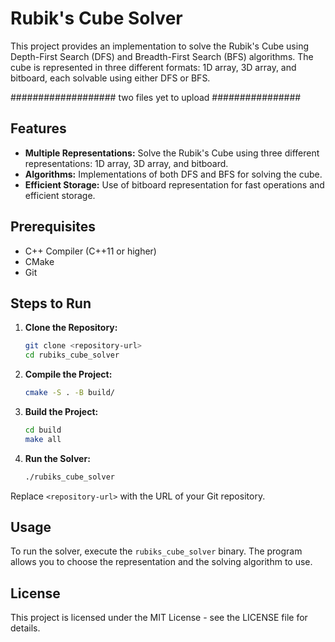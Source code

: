 # Rubik's Cube Solver

This project provides an implementation to solve the Rubik's Cube using Depth-First Search (DFS) and Breadth-First Search (BFS) algorithms. The cube is represented in three different formats: 1D array, 3D array, and bitboard, each solvable using either DFS or BFS.

################### two files yet to upload ################

## Features
- **Multiple Representations:** Solve the Rubik's Cube using three different representations: 1D array, 3D array, and bitboard.
- **Algorithms:** Implementations of both DFS and BFS for solving the cube.
- **Efficient Storage:** Use of bitboard representation for fast operations and efficient storage.

## Prerequisites
- C++ Compiler (C++11 or higher)
- CMake
- Git

## Steps to Run

1. **Clone the Repository:**
   ```bash
   git clone <repository-url>
   cd rubiks_cube_solver
   ```

2. **Compile the Project:**
   ```bash
   cmake -S . -B build/
   ```

3. **Build the Project:**
   ```bash
   cd build
   make all
   ```

4. **Run the Solver:**
   ```bash
   ./rubiks_cube_solver
   ```

Replace `<repository-url>` with the URL of your Git repository.

## Usage
To run the solver, execute the `rubiks_cube_solver` binary. The program allows you to choose the representation and the solving algorithm to use.

## License
This project is licensed under the MIT License - see the LICENSE file for details.
